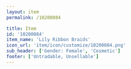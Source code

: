 ```yaml
---
layout: item
permalink: /10200084

title: Item
id: '10200084'
item_name: 'Lily Ribbon Braids'
icon_url: 'item/icon/customize/10200084.png'
sub_header: ['Gender: Female', 'Cosmetic']
footer: ['Untradable, Unsellable']
---
```

